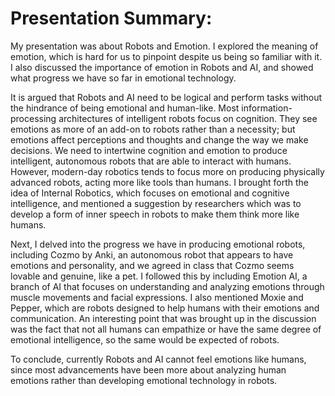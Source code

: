 # Presentation Summary:

My presentation was about Robots and Emotion. I explored the meaning of emotion, which is hard for us to pinpoint despite us being so familiar with it. I also discussed the importance of emotion in Robots and AI, and showed what progress we have so far in emotional technology. 

It is argued that Robots and AI need to be logical and perform tasks without the hindrance of being emotional and human-like. Most information-processing architectures of intelligent robots focus on cognition. They see emotions as more of an add-on to robots rather than a necessity; but emotions affect perceptions and thoughts and change the way we make decisions. We need to intertwine cognition and emotion to produce intelligent, autonomous robots that are able to interact with humans. However, modern-day robotics tends to focus more on producing physically advanced robots, acting more like tools than humans. I brought forth the idea of Internal Robotics, which focuses on emotional and cognitive intelligence, and mentioned a suggestion by researchers which was to develop a form of inner speech in robots to make them think more like humans.

Next, I delved into the progress we have in producing emotional robots, including Cozmo by Anki, an autonomous robot that appears to have emotions and personality, and we agreed in class that Cozmo seems lovable and genuine, like a pet. I followed this by including Emotion AI, a branch of AI that focuses on understanding and analyzing emotions through muscle movements and facial expressions. I also mentioned Moxie and Pepper, which are robots designed to help humans with their emotions and communication. An interesting point that was brought up in the discussion was the fact that not all humans can empathize or have the same degree of emotional intelligence, so the same would be expected of robots.

To conclude, currently Robots and AI cannot feel emotions like humans, since most advancements have been more about analyzing human emotions rather than developing emotional technology in robots. 

